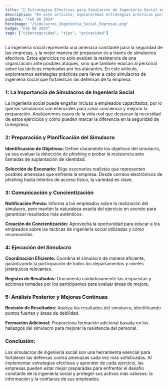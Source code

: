 ```yaml
---
title: "📄 Estrategias Efectivas para Simulacros de Ingeniería Social en Empresas"
description: "En este artículo, exploraremos estrategias prácticas para llevar a cabo simulacros de ingeniería social que fortalezcan las defensas de tu empresa."
pubDate: "Feb 08 2024"
heroImage: "/Simulacros_Ingenieria_Social_Empresas.png"
badge: "Feb 08 2024"
tags: ["ciberseguridad", "tips", "privacidad"]
---
```

La ingeniería social representa una amenaza constante para la seguridad de las empresas, y la mejor manera de prepararse es a través de simulacros efectivos. Estos ejercicios no solo evalúan la resistencia de una organización ante posibles ataques, sino que también educan al personal sobre las tácticas empleadas por los atacantes. En este artículo, exploraremos estrategias prácticas para llevar a cabo simulacros de ingeniería social que fortalezcan las defensas de tu empresa.

### 1: La Importancia de Simulacros de Ingeniería Social
La ingeniería social puede engañar incluso a empleados capacitados, por lo que los simulacros son esenciales para crear conciencia y mejorar la preparación. Analizaremos casos de la vida real que destacan la necesidad de estos ejercicios y cómo pueden marcar la diferencia en la seguridad de la empresa.

### 2: Preparación y Planificación del Simulacro
**Identificación de Objetivos:** Define claramente los objetivos del simulacro, ya sea evaluar la detección de phishing o probar la resistencia ante llamadas de suplantación de identidad.

**Selección de Escenario:** Elige escenarios realistas que representen posibles amenazas que enfrenta la empresa. Desde correos electrónicos de phishing hasta intentos de acceso físico, la variedad es clave.

### 3: Comunicación y Concientización
**Notificación Previa:** Informa a los empleados sobre la realización del simulacro, pero mantén la naturaleza exacta del ejercicio en secreto para garantizar resultados más auténticos.

**Creación de Concientización:** Aprovecha la oportunidad para educar a los empleados sobre las tácticas de ingeniería social utilizadas y cómo reconocerlas.

### 4: Ejecución del Simulacro
**Coordinación Eficiente:** Coordina el simulacro de manera eficiente, garantizando la participación de todos los departamentos y niveles jerárquicos relevantes.

**Registro de Resultados:** Documenta cuidadosamente las respuestas y acciones tomadas por los participantes para evaluar áreas de mejora.

### 5: Análisis Posterior y Mejoras Continuas
**Revisión de Resultados:** Analiza los resultados del simulacro, identificando puntos fuertes y áreas de debilidad.

**Formación Adicional:** Proporciona formación adicional basada en los hallazgos del simulacro para mejorar la resistencia del personal.

### Conclusión:
Los simulacros de ingeniería social son una herramienta esencial para fortalecer las defensas contra amenazas cada vez más sofisticadas. Al implementar estrategias efectivas y aprender de cada ejercicio, las empresas pueden estar mejor preparadas para enfrentar el desafío constante de la ingeniería social y proteger sus activos más valiosos: la información y la confianza de sus empleados.